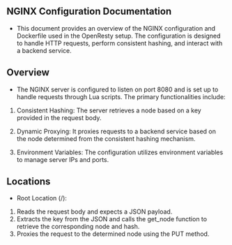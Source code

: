 ## NGINX Configuration Documentation
- This document provides an overview of the NGINX configuration and Dockerfile used in the OpenResty setup. The configuration is designed to handle HTTP requests, perform consistent hashing, and interact with a backend service.

## Overview
- The NGINX server is configured to listen on port 8080 and is set up to handle requests through Lua scripts. The primary functionalities include:

1. Consistent Hashing: The server retrieves a node based on a key provided in the request body.

2. Dynamic Proxying: It proxies requests to a backend service based on the node determined from the consistent hashing mechanism.

3. Environment Variables: The configuration utilizes environment variables to manage server IPs and ports.

## Locations
- Root Location (/):
1. Reads the request body and expects a JSON payload.
2. Extracts the key from the JSON and calls the get_node function to retrieve the corresponding node and hash.
3. Proxies the request to the determined node using the PUT method.